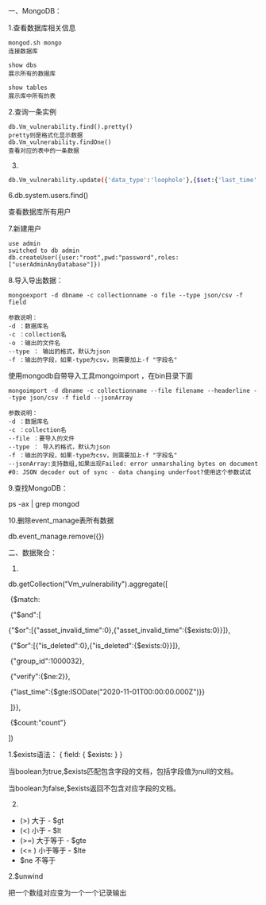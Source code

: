 一、MongoDB：

1.查看数据库相关信息

```shell
mongod.sh mongo
连接数据库

show dbs
展示所有的数据库

show tables 
展示库中所有的表
```

2.查询一条实例

```
db.Vm_vulnerability.find().pretty()
pretty则是格式化显示数据
db.Vm_vulnerability.findOne()
查看对应的表中的一条数据
```

3.

```sh
db.Vm_vulnerability.update({'data_type':'loophole'},{$set:{'last_time':ISODate("2020-09-03T11:27:39Z")}},false,true)
```

6.db.system.users.find()

查看数据库所有用户

7.新建用户

```shell
use admin
switched to db admin
db.createUser({user:"root",pwd:"password",roles:["userAdminAnyDatabase"]})
```

8.导入导出数据：

```
mongoexport -d dbname -c collectionname -o file --type json/csv -f field

参数说明：
-d ：数据库名
-c ：collection名
-o ：输出的文件名
--type ： 输出的格式，默认为json
-f ：输出的字段，如果-type为csv，则需要加上-f "字段名"
```

使用mongodb自带导入工具mongoimport ，在bin目录下面

```
mongoimport -d dbname -c collectionname --file filename --headerline --type json/csv -f field --jsonArray

参数说明：         
-d ：数据库名           
-c ：collection名          
--file ：要导入的文件
--type ： 导入的格式，默认为json          
-f ：输出的字段，如果-type为csv，则需要加上-f "字段名"
--jsonArray:支持数组,如果出现Failed: error unmarshaling bytes on document #0: JSON decoder out of sync - data changing underfoot?使用这个参数试试
```

 

9.查找MongoDB：

ps -ax | grep mongod

10.删除event_manage表所有数据

 db.event_manage.remove({})

二、数据聚合：

1.

db.getCollection("Vm_vulnerability").aggregate([

​	{$match:

​	{"$and":[

​	{"$or":[{"asset_invalid_time":0},{"asset_invalid_time":{$exists:0}}]},

​	{"$or":[{"is_deleted":0},{"is_deleted":{$exists:0}}]},

​	{"group_id":1000032},

​	{"verify":{$ne:2}},

​	{"last_time":{$gte:ISODate("2020-11-01T00:00:00.000Z")}}

​	]}},

​	{$count:"count"}

])

1.$exists语法： { field: { $exists: <boolean> } }

当boolean为true,$exists匹配包含字段的文档，包括字段值为null的文档。

当boolean为false,$exists返回不包含对应字段的文档。

2.

- (>) 大于 - $gt
- (<) 小于 - $lt
- (>=) 大于等于 - $gte
- (<= ) 小于等于 - $lte
- $ne 不等于

2.$unwind

把一个数组对应变为一个一个记录输出